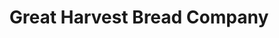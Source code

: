 ---
title: "Great Harvest Bread Company"
url: /fort-collins/great-harvest-bread-company/
shop: shop
---